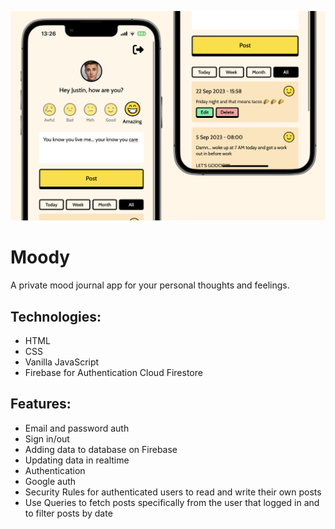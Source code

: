 ![Preview app](image.png)

# Moody
A private mood journal app for your personal thoughts and feelings.

## Technologies:
* HTML
* CSS
* Vanilla JavaScript
* Firebase for Authentication Cloud Firestore

## Features:
* Email and password auth 
* Sign in/out
* Adding data to database on Firebase
* Updating data in realtime
* Authentication
* Google auth
* Security Rules for authenticated users to read and write their own posts
* Use Queries to fetch posts specifically from the user that logged in and to filter posts by date